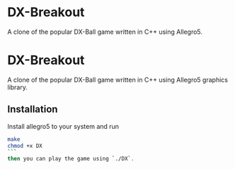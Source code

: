 # DX-Breakout
A clone of the popular DX-Ball game written in C++ using Allegro5.

# DX-Breakout
A clone of the popular DX-Ball game written in C++ using Allegro5 graphics library.

## Installation
Install allegro5 to your system and run 
````sh
make
chmod +x DX
```
then you can play the game using `./DX`.
